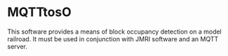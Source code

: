 # MQTTtosO
This software provides a means of block occupancy detection on a model railroad. It must be used in conjunction with JMRI software and an MQTT server.
